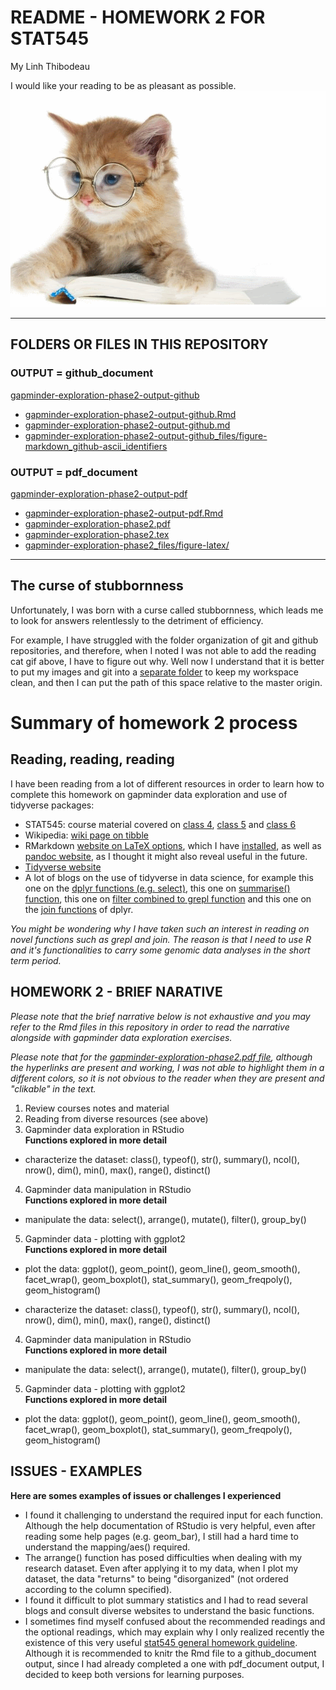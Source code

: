 # README - HOMEWORK 2 FOR STAT545
My Linh Thibodeau

I would like your reading to be as pleasant as possible.  
![cat reading](/scratch-space/cat_read.gif)  

***  
## FOLDERS OR FILES IN THIS REPOSITORY
### OUTPUT = github_document  
[gapminder-exploration-phase2-output-github](https://github.com/mylinhthibodeau/STAT545-HW-thibodeau-mylinh/tree/master/stat545-hw2-thibodeau-mylinh/gapminder-exploration-phase2-output-github)   
- [gapminder-exploration-phase2-output-github.Rmd](https://github.com/mylinhthibodeau/STAT545-HW-thibodeau-mylinh/blob/master/stat545-hw2-thibodeau-mylinh/gapminder-exploration-phase2-output-github/gapminder-exploration-phase2-output-github.Rmd)  
- [gapminder-exploration-phase2-output-github.md](https://github.com/mylinhthibodeau/STAT545-HW-thibodeau-mylinh/blob/master/stat545-hw2-thibodeau-mylinh/gapminder-exploration-phase2-output-github/gapminder-exploration-phase2-output-github.md)  
- [gapminder-exploration-phase2-output-github_files/figure-markdown_github-ascii_identifiers](https://github.com/mylinhthibodeau/STAT545-HW-thibodeau-mylinh/tree/master/stat545-hw2-thibodeau-mylinh/gapminder-exploration-phase2-output-github/gapminder-exploration-phase2-output-github_files/figure-markdown_github-ascii_identifiers)  

### OUTPUT = pdf_document  
[gapminder-exploration-phase2-output-pdf](https://github.com/mylinhthibodeau/STAT545-HW-thibodeau-mylinh/tree/master/stat545-hw2-thibodeau-mylinh/gapminder-exploration-phase2-output-pdf)  
- [gapminder-exploration-phase2-output-pdf.Rmd](https://github.com/mylinhthibodeau/STAT545-HW-thibodeau-mylinh/blob/master/stat545-hw2-thibodeau-mylinh/gapminder-exploration-phase2-output-pdf/gapminder-exploration-phase2-output-pdf.Rmd)  
- [gapminder-exploration-phase2.pdf](https://github.com/mylinhthibodeau/STAT545-HW-thibodeau-mylinh/blob/master/stat545-hw2-thibodeau-mylinh/gapminder-exploration-phase2-output-pdf/gapminder-exploration-phase2.pdf)  
- [gapminder-exploration-phase2.tex](https://github.com/mylinhthibodeau/STAT545-HW-thibodeau-mylinh/blob/master/stat545-hw2-thibodeau-mylinh/gapminder-exploration-phase2-output-pdf/gapminder-exploration-phase2.tex)  
- [gapminder-exploration-phase2_files/figure-latex/](https://github.com/mylinhthibodeau/STAT545-HW-thibodeau-mylinh/tree/master/stat545-hw2-thibodeau-mylinh/gapminder-exploration-phase2-output-pdf/gapminder-exploration-phase2_files/figure-latex)  

***

## The curse of stubbornness 
Unfortunately, I was born with a curse called stubbornness, which leads me to look for answers relentlessly to the detriment of efficiency. 

For example, I have struggled with the folder organization of git and github repositories, and therefore, when I noted I was not able to add the reading cat gif above, I have to figure out why. Well now I understand that it is better to put my images and git into a [separate folder](https://github.com/mylinhthibodeau/STAT545-HW-thibodeau-mylinh/tree/master/scratch-space) to keep my workspace clean, and then I can put the path of this space relative to the master origin.

# Summary of homework 2 process  
## Reading, reading, reading  

I have been reading from a lot of different resources in order to learn how to complete this homework on gapminder data exploration and use of tidyverse packages:
- STAT545: course material covered on [class 4](http://stat545.com/cm004_claim-repo-test-drive-rmd.html), [class 5](http://stat545.com/cm005_tidyverse-tibbles.html) and [class 6](http://stat545.com/cm006_tibbles-dplyr-ggplot2.html)  
- Wikipedia: [wiki page on tibble](http://www.sthda.com/english/wiki/tibble-data-format-in-r-best-and-modern-way-to-work-with-your-data)
- RMarkdown [website on LaTeX options](http://rmarkdown.rstudio.com/pdf_document_format.html), which I have [installed](http://tug.org/mactex/), as well as [pandoc website](http://pandoc.org/installing.html), as I thought it might also reveal useful in the future.  
- [Tidyverse website](http://ggplot2.tidyverse.org/reference/)  
- A lot of blogs on the use of tidyverse in data science, for example this one on the [dplyr functions (e.g. select)](https://info201-s17.github.io/book/introduction-to-the-dplyr-package.html), this one on [summarise() function](http://www.datacarpentry.org/R-genomics/04-dplyr.html), this one on [filter combined to grepl function](https://stackoverflow.com/questions/22850026/filtering-row-which-contains-a-certain-string-using-dplyr) and this one on the [join functions](http://www.datacarpentry.org/R-genomics/04-dplyr.html) of dplyr.   

*You might be wondering why I have taken such an interest in reading on novel functions such as grepl and join. The reason is that I need to use R and it's functionalities to carry some genomic data analyses in the short term period.*  

## HOMEWORK 2 - BRIEF NARATIVE  
*Please note that the brief narrative below is not exhaustive and you may refer to the Rmd files in this repository in order to read the narrative alongside with gapminder data exploration exercises.*  

*Please note that for the [gapminder-exploration-phase2.pdf file](https://github.com/mylinhthibodeau/STAT545-HW-thibodeau-mylinh/blob/master/stat545-hw2-thibodeau-mylinh/gapminder-exploration-phase2-output-pdf/gapminder-exploration-phase2.pdf), although the hyperlinks are present and working, I was not able to highlight them in a different colors, so it is not obvious to the reader when they are present and "clikable" in the text.*   

1. Review courses notes and material  
2. Reading from diverse resources (see above)    
3. Gapminder data exploration in RStudio  
**Functions explored in more detail**
- characterize the dataset: class(), typeof(), str(), summary(), ncol(), nrow(), dim(), min(), max(), range(), distinct()  
4. Gapminder data manipulation in RStudio  
**Functions explored in more detail**  
- manipulate the data: select(), arrange(), mutate(), filter(), group_by()  
5. Gapminder data - plotting with ggplot2  
**Functions explored in more detail**  
- plot the data: ggplot(), geom_point(), geom_line(), geom_smooth(), facet_wrap(), geom_boxplot(), stat_summary(), geom_freqpoly(), geom_histogram()  
* characterize the dataset: class(), typeof(), str(), summary(), ncol(), nrow(), dim(), min(), max(), range(), distinct()  
4. Gapminder data manipulation in RStudio  
**Functions explored in more detail**   
* manipulate the data: select(), arrange(), mutate(), filter(), group_by()  
5. Gapminder data - plotting with ggplot2  
**Functions explored in more detail**  
* plot the data: ggplot(), geom_point(), geom_line(), geom_smooth(), facet_wrap(), geom_boxplot(), stat_summary(), geom_freqpoly(), geom_histogram()  

## ISSUES - EXAMPLES  
**Here are somes examples of issues or challenges I experienced**  
* I found it challenging to understand the required input for each function. Although the help documentation of RStudio is very helpful, even after reading some help pages (e.g. geom_bar), I still had a hard time to understand the mapping/aes() required.  
* The arrange() function has posed difficulties when dealing with my research dataset. Even after applying it to my data, when I plot my dataset, the data "returns" to being "disorganized" (not ordered according to the column specified).  
* I found it difficult to plot summary statistics and I had to read several blogs and consult diverse websites to understand the basic functions.  
* I sometimes find myself confused about the recommended readings and the optional readings, which may explain why I only realized recently the existence of this very useful [stat545 general homework guideline](http://stat545.com/hw00_homework-guidelines.html). Although it is recommended to knitr the Rmd file to a github_document output, since I had already completed a one with pdf_document output, I decided to keep both versions for learning purposes.  
